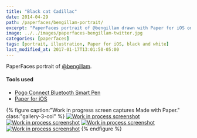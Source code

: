 ```yaml
---
title: "Black cat Cadillac"
date: 2014-04-29
path: /paperfaces/bengillam-portrait/
excerpt: "PaperFaces portrait of @bengillam drawn with Paper for iOS on an iPad."
image: ../../images/paperfaces-bengillam-twitter.jpg
categories: [paperfaces]
tags: [portrait, illustration, Paper for iOS, black and white]
last_modified_at: 2017-01-17T13:01:50-05:00
---
```


PaperFaces portrait of [@bengillam](https://twitter.com/bengillam).

#### Tools used

- [Pogo Connect Bluetooth Smart Pen](https://www.amazon.com/gp/product/B009K448L4/ref=as_li_ss_tl?ie=UTF8&camp=1789&creative=390957&creativeASIN=B009K448L4&linkCode=as2&tag=mademist-20)
- [Paper for iOS](https://paper.bywetransfer.com/)

{% figure caption:"Work in progress screen captures Made with Paper." class:"gallery-3-col" %}
[![Work in process screenshot](../../images/paperfaces-bengillam-process-1-600.jpg)](../../images/paperfaces-bengillam-process-1-lg.jpg)
[![Work in process screenshot](../../images/paperfaces-bengillam-process-2-600.jpg)](../../images/paperfaces-bengillam-process-2-lg.jpg)
[![Work in process screenshot](../../images/paperfaces-bengillam-process-3-600.jpg)](../../images/paperfaces-bengillam-process-3-lg.jpg)
[![Work in process screenshot](../../images/paperfaces-bengillam-process-4-600.jpg)](../../images/paperfaces-bengillam-process-4-lg.jpg)
{% endfigure %}
